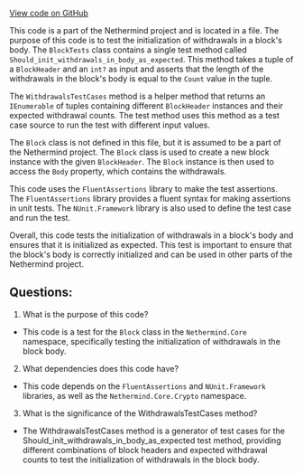 [View code on GitHub](https://github.com/NethermindEth/nethermind/src/Nethermind/Nethermind.Core.Test/BlockTests.cs)

This code is a part of the Nethermind project and is located in a file. The purpose of this code is to test the initialization of withdrawals in a block's body. The `BlockTests` class contains a single test method called `Should_init_withdrawals_in_body_as_expected`. This method takes a tuple of a `BlockHeader` and an `int?` as input and asserts that the length of the withdrawals in the block's body is equal to the `Count` value in the tuple.

The `WithdrawalsTestCases` method is a helper method that returns an `IEnumerable` of tuples containing different `BlockHeader` instances and their expected withdrawal counts. The test method uses this method as a test case source to run the test with different input values.

The `Block` class is not defined in this file, but it is assumed to be a part of the Nethermind project. The `Block` class is used to create a new block instance with the given `BlockHeader`. The `Block` instance is then used to access the `Body` property, which contains the withdrawals.

This code uses the `FluentAssertions` library to make the test assertions. The `FluentAssertions` library provides a fluent syntax for making assertions in unit tests. The `NUnit.Framework` library is also used to define the test case and run the test.

Overall, this code tests the initialization of withdrawals in a block's body and ensures that it is initialized as expected. This test is important to ensure that the block's body is correctly initialized and can be used in other parts of the Nethermind project.
## Questions: 
 1. What is the purpose of this code?
- This code is a test for the `Block` class in the `Nethermind.Core` namespace, specifically testing the initialization of withdrawals in the block body.

2. What dependencies does this code have?
- This code depends on the `FluentAssertions` and `NUnit.Framework` libraries, as well as the `Nethermind.Core.Crypto` namespace.

3. What is the significance of the WithdrawalsTestCases method?
- The WithdrawalsTestCases method is a generator of test cases for the Should_init_withdrawals_in_body_as_expected test method, providing different combinations of block headers and expected withdrawal counts to test the initialization of withdrawals in the block body.